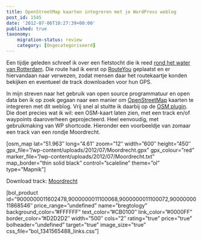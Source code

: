 ```yaml
---
title: OpenStreetMap kaarten integreren met je WordPress weblog
post_id: 1545
date: '2012-07-06T10:27:39+00:00'
published: true
taxonomy:
    migration-status: review
    category: [Ongecategoriseerd]
---
```

Een tijdje geleden schreef ik over een fietstocht die ik reed [rond het water van Rotterdam](/over-door-en-onder-water-1526/ "Over, door en onder water"). Die route had ik eerst op [RouteYou](http://www.routeyou.nl) geplaatst en er hiervandaan naar verwezen, zodat mensen daar het routekaartje konden bekijken en eventueel de track downloaden voor hun GPS.

In mijn streven naar het gebruik van open source programmatuur en open data ben ik op zoek gegaan naar een manier om [OpenStreetMap](http://www.openstreetmap.org) kaarten te integreren met dit weblog. Vrij snel al stuitte ik daarbij op de [OSM plugin](http://wordpress.org/extend/plugins/osm/). Die doet precies wat ik wil: een OSM-kaart laten zien, met een track en/of waypoints daaroverheen geprojecteerd. Heel eenvoudig, met gebruikmaking van WP shortcode. Hieronder een voorbeeldje van zomaar een track van een rondje Moordrecht.

[osm\_map lat=”51.963″ long=”4.61″ zoom=”12″ width=”600″ height=”450″ gpx\_file=”/wp-content/uploads/2012/07/Moordrecht.gpx” gpx\_colour=”red” marker\_file=”/wp-content/uploads/2012/07/Moordrecht.txt” map\_border=”thin solid black” control=”scaleline” theme=”ol” type=”Mapnik”]



Download track: [Moordrecht](/wp-content/uploads/2012/07/Moordrecht.gpx)

 

[bol\_product id=”9000000011602478,9000000011100068,9000000011100072,9000000011868546″ price\_range=”undefined” name=”bregtology” background\_color=”#FFFFFF” text\_color=”#CB0100″ link\_color=”#0000FF” border\_color=”#D2D2D2″ width=”500″ cols=”2″ rating=”true” price=”true” bolheader=”undefined” target=”true” image\_size=”true” css\_file=”bol\_1341565488\_links.css”]